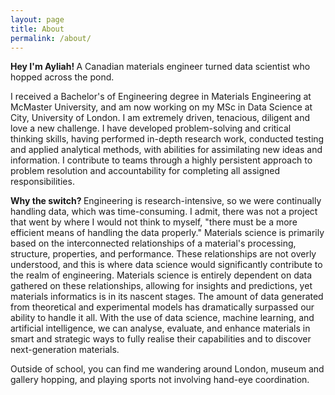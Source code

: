 ```yaml
---
layout: page
title: About
permalink: /about/
---
```

<div class="index-wrapper">
  <div class="hero-text">
    <p>
      <strong>Hey I'm Ayliah! </strong> A Canadian materials engineer turned data scientist who hopped across the pond.
    </p>
    <p>
      I received a Bachelor's of Engineering degree in Materials Engineering at McMaster University, and am now working on my MSc in Data Science at City, University of London. I am extremely driven, tenacious, diligent and love a new challenge. I have developed problem-solving and critical thinking skills, having performed in-depth research work, conducted testing and applied analytical methods, with abilities for assimilating new ideas and information. I contribute to teams through a highly persistent approach to problem resolution and accountability for completing all assigned responsibilities. 
    </p>
    <p>
      <strong> Why the switch? </strong> Engineering is research-intensive, so we were continually handling data, which was time-consuming.  I admit, there was not a project that went by where I would not think to myself, "there must be a more efficient means of handling the data properly." Materials science is primarily based on the interconnected relationships of a material's processing, structure, properties, and performance.  These relationships are not overly understood, and this is where data science would significantly contribute to the realm of engineering. Materials science is entirely dependent on data gathered on these relationships, allowing for insights and predictions, yet materials informatics is in its nascent stages. The amount of data generated from theoretical and experimental models has dramatically surpassed our ability to handle it all. With the use of data science, machine learning, and artificial intelligence, we can analyse, evaluate, and enhance materials in smart and strategic ways to fully realise their capabilities and to discover next-generation materials.
    </p>
    <p>
Outside of school, you can find me wandering around London, museum and gallery hopping, and playing sports not involving hand-eye coordination.
</p>
    </p>
  </div>
</div>


